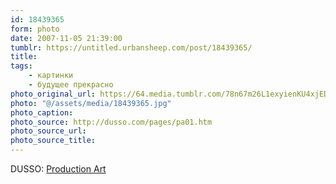 ```yaml
---
id: 18439365
form: photo
date: 2007-11-05 21:39:00
tumblr: https://untitled.urbansheep.com/post/18439365/
title:
tags:
    - картинки
    - будущее прекрасно
photo_original_url: https://64.media.tumblr.com/78n67m26L1exyienKU4xjEDn_1280.jpg
photo: "@/assets/media/18439365.jpg"
photo_caption:
photo_source: http://dusso.com/pages/pa01.htm
photo_source_url:
photo_source_title:
---
```


<p>DUSSO: <a href="http://dusso.com/pages/pa01.htm">Production Art</a></p>
